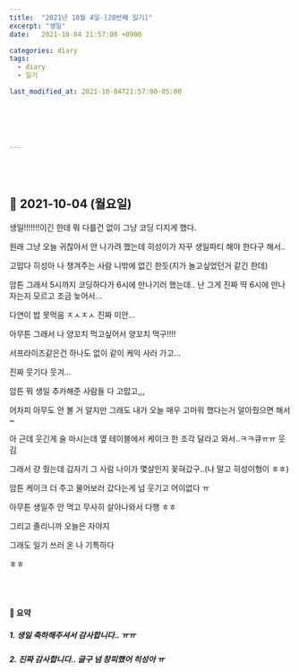 ```yaml
---
title:  "2021년 10월 4일-[20번째 일기]"
excerpt: "생일"
date:   2021-10-04 21:57:00 +0900

categories: diary
tags:
  - diary
  - 일기

last_modified_at: 2021-10-04T21:57:00-05:00






---
```


<br/>

<br/>

## 🧾 2021-10-04 (월요일)

생일!!!!!!!이긴 한데 뭐 다를건 없이 그냥 코딩 디지게 했다.

원래 그냥 오늘 귀찮아서 안 나가려 했는데 히성이가 자꾸 생일파티 해야 한다구 해서..

고맙다 히성아 나 챙겨주는 사람 니밖에 없긴 한듯(지가 놀고싶었던거 같긴 한데)

암튼 그래서 5시까지 코딩하다가 6시에 만나기러 했는데.. 난 그게 진짜 딱 6시에 만나자는지 모르고 조금 늦어서...

다연이 밥 못먹음 ㅈㅅㅈㅅ 진짜 미안...

아무튼 그래서 나 양꼬치 먹고싶어서 양꼬치 먹구!!!!

서프라이즈같은건 하나도 없이 같이 케익 사러 가고...

진짜 웃기다 웃겨...

암튼 뭐 생일 추카해준 사람들 다 고맙고,,, 

어차피 아무도 안 볼 거 알지만 그래도 내가 오늘 매우 고마워 했다는거 알아줬으면 해서~

아 근데 웃긴게 술 마시는데 옆 테이블에서 케이크 한 조각 달라고 와서..ㅋㅋ큐ㅠㅠ 웃김

그래서 걍 줬는데 갑자기 그 사람 나이가 몇살인지 꽃혀갔구..(나 말고 히성이형이 ㅎㅎ)

암튼 케이크 더 주고 물어보러 갔다는게 넘 웃기고 어이없다 ㅠ

아무튼 생일주 안 먹고 무사히 살아나와서 다행 ㅎㅎ

그리고 졸리니까 오늘은 자야지

그래도 일기 쓰러 온 나 기특하다

ㅎㅎ

<br/>

<br/>

#### 🧾 요약

##### 1. 생일 축하해주셔서 감사합니다.. ㅠㅠ

##### 2. 진짜 감사합니다.. 글구 넘 창피했어 히성아 ㅠ







